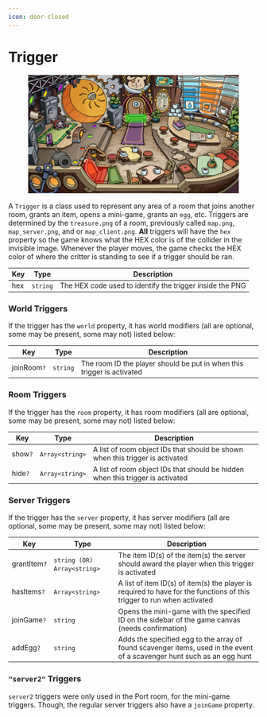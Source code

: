 ```yaml
---
icon: door-closed
---
```


# Trigger



<figure><img src="../.gitbook/assets/image.png" alt=""><figcaption></figcaption></figure>

A `Trigger` is a class used to represent any area of a room that joins another room, grants an item, opens a mini-game, grants an `egg`, etc. Triggers are determined by the `treasure.png` of a room, previously called `map.png`, `map_server.png`, and or `map_client.png`. **All** triggers will have the `hex` property so the game knows what the HEX color is of the collider in the invisible image. Whenever the player moves, the game checks the HEX color of where the critter is standing to see if a trigger should be ran.

| Key | Type     | Description                                              |
| --- | -------- | -------------------------------------------------------- |
| hex | `string` | The HEX code used to identify the trigger inside the PNG |

### World Triggers

If the trigger has the `world` property, it has world modifiers (all are optional, some may be present, some may not) listed below:

| Key         | Type     | Description                                                            |
| ----------- | -------- | ---------------------------------------------------------------------- |
| joinRoom`?` | `string` | The room ID the player should be put in when this trigger is activated |

### Room Triggers

If the trigger has the `room` property, it has room modifiers (all are optional, some may be present, some may not) listed below:

| Key     | Type            | Description                                                                    |
| ------- | --------------- | ------------------------------------------------------------------------------ |
| show`?` | `Array<string>` | A list of room object IDs that should be shown when this trigger is activated  |
| hide`?` | `Array<string>` | A list of room object IDs that should be hidden when this trigger is activated |

### Server Triggers

If the trigger has the `server` property, it has server modifiers (all are optional, some may be present, some may not) listed below:

| Key          | Type                        | Description                                                                                                             |
| ------------ | --------------------------- | ----------------------------------------------------------------------------------------------------------------------- |
| grantItem`?` | `string (OR) Array<string>` | The item ID(s) of the item(s) the server should award the player when this trigger is activated                         |
| hasItems`?`  | `Array<string>`             | A list of item ID(s) of item(s) the player is required to have for the functions of this trigger to run when activated  |
| joinGame`?`  | `string`                    | Opens the mini-game with the specified ID on the sidebar of the game canvas (needs confirmation)                        |
| addEgg`?`    | `string`                    | Adds the specified egg to the array of found scavenger items, used in the event of a scavenger hunt such as an egg hunt |

### `"server2"` Triggers

`server2` triggers were only used in the Port room, for the mini-game triggers. Though, the regular server triggers also have a `joinGame` property.
